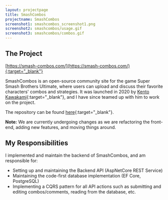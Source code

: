 ```yaml
---
layout: projectpage
title: SmashCombos
projectname: SmashCombos
screenshot1: smashcombos_screenshot1.png
screenshot2: smashcombos/usage.gif
screenshot3: smashcombos/combos.gif
---
```


## The Project

[https://smash-combos.com/](https://smash-combos.com/){:target="_blank"}

SmashCombos is an open-source community site for the game Super Smash Brothers Ultimate, where users can upload and
discuss their favorite characters' combos and strategies. It was launched in 2020
by [Kento Kawakami](https://github.com/Breadkenty){:target="_blank"}, and I have since teamed up with him to work on the project.

The repository can be found [here](https://github.com/Breadkenty/SmashHub){:target="_blank"}.

**Note:** We are currently undergoing changes as
we are refactoring the front-end, adding new features, and moving things around.

## My Responsibilities

I implemented and maintain the backend of SmashCombos, and am responsible for:

- Setting up and maintaining the Backend API (AspNetCore REST Service)
- Maintaining the code-first database implementation (EF Core, PostgreSQL)
- Implementing a CQRS pattern for all API actions such as submitting and editing combos/comments, reading from the
  database, etc.